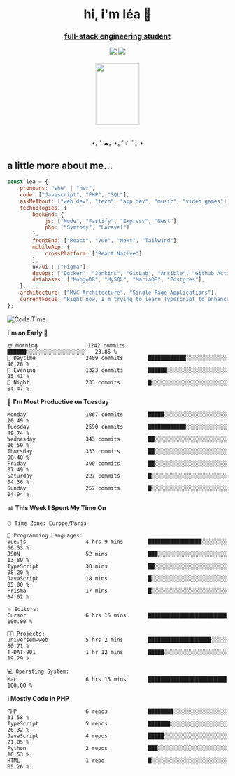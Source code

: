 <h1 align="center">hi, i'm léa 🌙</h1>
<h3 align="center"><ins>full-stack engineering student</ins></h3>  
<div align="center">
  <a href="https://www.linkedin.com/in/lea-reiter22/"><img src="https://img.shields.io/badge/LinkedIn-0077B5?style=for-the-badge&logo=linkedin&logoColor=white"/></a>
  <a href="mailto:lea.reiter@outlook.fr"><img src="https://img.shields.io/badge/Contact-2A2A2A?style=for-the-badge&logo=minutemailer&logoColor=white"/></a>
</div>
<br>
  <div align="center">  <img src="https://github.com/xmnchild/xmnchild/blob/main/1702415560_StardewValleyHappyGreyCat.png" height="140" width="100"/>
</div>
<br>
  <p align="center">
                 ⋆｡ ﾟ☁︎｡ ⋆｡ ﾟ☾ ﾟ｡ ⋆
  </p>
  <h2>a little more about me...</h2>
  
```js
const lea = {
    pronouns: "she" | "her",
    code: ["Javascript", "PHP", "SQL"],
    askMeAbout: ["web dev", "tech", "app dev", "music", "video games"],
    technologies: {
        backEnd: {
            js: ["Node", "Fastify", "Express", "Nest"],
            php: ["Symfony", "Laravel"]
        },
        frontEnd: ["React", "Vue", "Next", "Tailwind"],
        mobileApp: {
            crossPlatform: ["React Native"]
        },
        ux/ui : ["Figma"],
        devOps: ["Docker", "Jenkins", "GitLab", "Ansible", "Github Actions"],
        databases: ["MongoDB", "MySQL", "MariaDB", "Postgres"],
    },
    architecture: ["MVC Architecture", "Single Page Applications"],
    currentFocus: "Right now, I'm trying to learn Typescript to enhance my Javascript development.",
};
```
<!--START_SECTION:waka-->
![Code Time](http://img.shields.io/badge/Code%20Time-263%20hrs-blue)

**I'm an Early 🐤** 

```text
🌞 Morning                1242 commits        ██████░░░░░░░░░░░░░░░░░░░   23.85 % 
🌆 Daytime                2409 commits        ████████████░░░░░░░░░░░░░   46.26 % 
🌃 Evening                1323 commits        ██████░░░░░░░░░░░░░░░░░░░   25.41 % 
🌙 Night                  233 commits         █░░░░░░░░░░░░░░░░░░░░░░░░   04.47 % 
```
📅 **I'm Most Productive on Tuesday** 

```text
Monday                   1067 commits        █████░░░░░░░░░░░░░░░░░░░░   20.49 % 
Tuesday                  2590 commits        ████████████░░░░░░░░░░░░░   49.74 % 
Wednesday                343 commits         ██░░░░░░░░░░░░░░░░░░░░░░░   06.59 % 
Thursday                 333 commits         ██░░░░░░░░░░░░░░░░░░░░░░░   06.40 % 
Friday                   390 commits         ██░░░░░░░░░░░░░░░░░░░░░░░   07.49 % 
Saturday                 227 commits         █░░░░░░░░░░░░░░░░░░░░░░░░   04.36 % 
Sunday                   257 commits         █░░░░░░░░░░░░░░░░░░░░░░░░   04.94 % 
```


📊 **This Week I Spent My Time On** 

```text
🕑︎ Time Zone: Europe/Paris

💬 Programming Languages: 
Vue.js                   4 hrs 9 mins        █████████████████░░░░░░░░   66.53 % 
JSON                     52 mins             ███░░░░░░░░░░░░░░░░░░░░░░   13.89 % 
TypeScript               30 mins             ██░░░░░░░░░░░░░░░░░░░░░░░   08.20 % 
JavaScript               18 mins             █░░░░░░░░░░░░░░░░░░░░░░░░   05.00 % 
Prisma                   17 mins             █░░░░░░░░░░░░░░░░░░░░░░░░   04.62 % 

🔥 Editors: 
Cursor                   6 hrs 15 mins       █████████████████████████   100.00 % 

🐱‍💻 Projects: 
universem-web            5 hrs 2 mins        ████████████████████░░░░░   80.71 % 
T-DAT-901                1 hr 12 mins        █████░░░░░░░░░░░░░░░░░░░░   19.29 % 

💻 Operating System: 
Mac                      6 hrs 15 mins       █████████████████████████   100.00 % 
```

**I Mostly Code in PHP** 

```text
PHP                      6 repos             ████████░░░░░░░░░░░░░░░░░   31.58 % 
TypeScript               5 repos             ███████░░░░░░░░░░░░░░░░░░   26.32 % 
JavaScript               4 repos             █████░░░░░░░░░░░░░░░░░░░░   21.05 % 
Python                   2 repos             ███░░░░░░░░░░░░░░░░░░░░░░   10.53 % 
HTML                     1 repo              █░░░░░░░░░░░░░░░░░░░░░░░░   05.26 % 
```




<!--END_SECTION:waka-->
